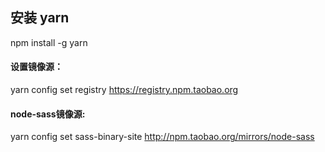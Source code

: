 ## 安装 yarn
npm install -g yarn
#### 设置镜像源：
yarn config set registry https://registry.npm.taobao.org
#### node-sass镜像源:
yarn config set sass-binary-site http://npm.taobao.org/mirrors/node-sass
